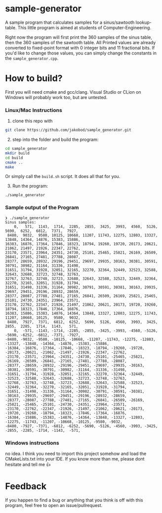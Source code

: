 # sample-generator
A sample program that calculates samples for a sinus/sawtooth lookup-table.
This little program is aimed at students of Computer-Engineering.

Right now the program will first print the 360 samples of the sinus table, then the 360 samples of the sawtooth table. All Printed values are already converted to fixed-point format with 0 integer bits and 11 fractional bits.
If you'd like to change those values, you can simply change the constants in the `sample_generator.cpp`.

# How to build?
First you will need cmake and gcc/clang. Visual Studio or CLion on Windows will probably work too, but are untested.

### Linux/Mac Instructions

1. clone this repo with
```bash
git clone https://github.com/jakobod/sample_generator.git
```

2. step into the folder and build the program:
```bash
cd sample_generator
mkdir build
cd build
cmake ..
make
```
Or simply call the `build.sh` script. It does all that for you.

3. Run the program:
```
./sample_generator
```

### Sample output of the Program
```
❯ ./sample_generator 
Sinus samples:
    0,   571,  1143,  1714,  2285,  2855,  3425,  3993,  4560,  5126,  5690,  6252,  6812,  7371,  7927, 
 8480,  9032,  9580, 10125, 10668, 11207, 11743, 12275, 12803, 13327, 13848, 14364, 14876, 15383, 15886, 
16383, 16876, 17364, 17846, 18323, 18794, 19260, 19720, 20173, 20621, 21062, 21497, 21926, 22347, 22762, 
23170, 23571, 23964, 24351, 24730, 25101, 25465, 25821, 26169, 26509, 26841, 27165, 27481, 27788, 28087, 
28377, 28659, 28932, 29196, 29451, 29697, 29935, 30163, 30381, 30591, 30791, 30982, 31164, 31336, 31498, 
31651, 31794, 31928, 32051, 32165, 32270, 32364, 32449, 32523, 32588, 32643, 32688, 32723, 32748, 32763, 
32767, 32763, 32748, 32723, 32688, 32643, 32588, 32523, 32449, 32364, 32270, 32165, 32051, 31928, 31794, 
31651, 31498, 31336, 31164, 30982, 30791, 30591, 30381, 30163, 29935, 29697, 29451, 29196, 28932, 28659, 
28377, 28087, 27788, 27481, 27165, 26841, 26509, 26169, 25821, 25465, 25101, 24730, 24351, 23964, 23571, 
23170, 22762, 22347, 21926, 21497, 21062, 20621, 20173, 19720, 19260, 18794, 18323, 17846, 17364, 16876, 
16383, 15886, 15383, 14876, 14364, 13848, 13327, 12803, 12275, 11743, 11207, 10668, 10125,  9580,  9032, 
 8480,  7927,  7371,  6812,  6252,  5690,  5126,  4560,  3993,  3425,  2855,  2285,  1714,  1143,   571, 
    0,  -571, -1143, -1714, -2285, -2855, -3425, -3993, -4560, -5126, -5690, -6252, -6812, -7371, -7927, 
-8480, -9032, -9580, -10125, -10668, -11207, -11743, -12275, -12803, -13327, -13848, -14364, -14876, -15383, -15886, 
-16384, -16876, -17364, -17846, -18323, -18794, -19260, -19720, -20173, -20621, -21062, -21497, -21926, -22347, -22762, 
-23170, -23571, -23964, -24351, -24730, -25101, -25465, -25821, -26169, -26509, -26841, -27165, -27481, -27788, -28087, 
-28377, -28659, -28932, -29196, -29451, -29697, -29935, -30163, -30381, -30591, -30791, -30982, -31164, -31336, -31498, 
-31651, -31794, -31928, -32051, -32165, -32270, -32364, -32449, -32523, -32588, -32643, -32688, -32723, -32748, -32763, 
-32768, -32763, -32748, -32723, -32688, -32643, -32588, -32523, -32449, -32364, -32270, -32165, -32051, -31928, -31794, 
-31651, -31498, -31336, -31164, -30982, -30791, -30591, -30381, -30163, -29935, -29697, -29451, -29196, -28932, -28659, 
-28377, -28087, -27788, -27481, -27165, -26841, -26509, -26169, -25821, -25465, -25101, -24730, -24351, -23964, -23571, 
-23170, -22762, -22347, -21926, -21497, -21062, -20621, -20173, -19720, -19260, -18794, -18323, -17846, -17364, -16876, 
-16384, -15886, -15383, -14876, -14364, -13848, -13327, -12803, -12275, -11743, -11207, -10668, -10125, -9580, -9032, 
-8480, -7927, -7371, -6812, -6252, -5690, -5126, -4560, -3993, -3425, -2855, -2285, -1714, -1143,  -571, 
```

### Windows instructions
no idea. I think you need to import this project somehow and load the CMakeLists.txt into your IDE. If you know more than me, please dont hesitate and tell me :+1:

# Feedback
If you happen to find a bug or anything that you think is off with this program, feel free to open an issue/pullrequest.

